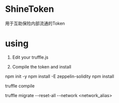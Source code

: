 
# ShineToken
用于互助保险内部流通的Token

# using
1. Edit your truffle.js

2. Compile the token and install

  npm init -y
  npm install -E zeppelin-solidity
  npm install
  
  truffle compile
  
  truffle migrate --reset-all --network <network_alias>
